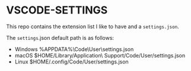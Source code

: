 # VSCODE-SETTINGS
This repo contains the extension list I like to have and a `settings.json`.

The `settings`.json default path is as follows:
- Windows %APPDATA%\Code\User\settings.json
- macOS $HOME/Library/Application\ Support/Code/User/settings.json
- Linux $HOME/.config/Code/User/settings.json

